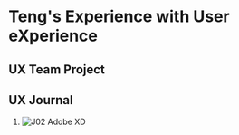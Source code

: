 # Teng's Experience with User eXperience  


## UX Team Project


## UX Journal

1. ![J02 Adobe XD](tree/master/j02)


